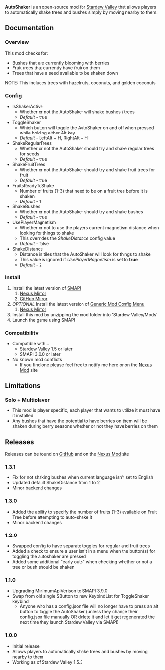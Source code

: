 **AutoShaker** is an open-source mod for [Stardew Valley](https://stardewvalley.net) that allows players to automatically shake trees and bushes simply by moving nearby to them.

## Documentation
### Overview
This mod checks for:
* Bushes that are currently blooming with berries
* Fruit trees that currently have fruit on them
* Trees that have a seed available to be shaken down

NOTE: This includes trees with hazelnuts, coconuts, and golden coconuts

### Config
* IsShakerActive
    * Whether or not the AutoShaker will shake bushes / trees
    * *Default* - true
* ToggleShaker
    * Which button will toggle the AutoShaker on and off when pressed while holding either Alt key
    * *Default* - LeftAlt + H, RightAlt + H
* ShakeRegularTrees
    * Whether or not the AutoShaker should try and shake regular trees for seeds
    * *Default* - true
* ShakeFruitTrees
    * Whether or not the AutoShaker should try and shake fruit trees for fruit
    * *Default* - true
* FruitsReadyToShake
    * Number of fruits (1-3) that need to be on a fruit tree before it is shaken
    * *Default* - 1
* ShakeBushes
    * Whether or not the AutoShaker should try and shake bushes
    * *Default* - true
* UsePlayerMagnetism
    * Whether or not to use the players current magnetism distance when looking for things to shake
    * This overrides the *ShakeDistance* config value
    * *Default* - false
* ShakeDistance
    * Distance in tiles that the AutoShaker will look for things to shake
    * This value is ignored if *UsePlayerMagnetism* is set to **true**
    * *Default* - 2


### Install
1. Install the latest version of [SMAPI](https://smapi.io)
    1. [Nexus Mirror](https://www.nexusmods.com/stardewvalley/mods/2400)
    2. [GitHub Mirror](https://github.com/Pathoschild/SMAPI/releases)
2. *OPTIONAL* Install the latest version of [Generic Mod Config Menu](https://spacechase0.com/mods/stardew-valley/generic-mod-config-menu/)
    1. [Nexus Mirror](https://www.nexusmods.com/stardewvalley/mods/5098)
3. Install this mod by unzipping the mod folder into 'Stardew Valley/Mods'
4. Launch the game using SMAPI

### Compatibility
* Compatible with...
    - Stardew Valley 1.5 or later
    - SMAPI 3.0.0 or later
* No known mod conflicts
    - If you find one please feel free to notify me here or on the [Nexus Mod](https://www.nexusmods.com/stardewvalley/mods/7736) site

## Limitations
### Solo + Multiplayer
* This mod is player specific, each player that wants to utilize it must have it installed
* Any bushes that have the potential to have berries on them will be shaken during berry seasons whether or not they have berries on them

## Releases
Releases can be found on [GitHub](https://github.com/jag3dagster/AutoShaker/releases) and on the [Nexus Mod](https://www.nexusmods.com/stardewvalley/mods/7736) site
### 1.3.1
* Fix for not shaking bushes when current language isn't set to English
* Updated default ShakeDistance from 1 to 2
* Minor backend changes
### 1.3.0
* Added the ability to specify the number of fruits (1-3) available on Fruit Tree before attempting to auto-shake it
* Minor backend changes
### 1.2.0
* Swapped config to have separate toggles for regular and fruit trees
* Added a check to ensure a user isn't in a menu when the button(s) for toggling the autoshaker are pressed
* Added some additional "early outs" when checking whether or not a tree or bush should be shaken
### 1.1.0
* Upgrading MinimumApiVerison to SMAPI 3.9.0
* Swap from old single SButton to new KeybindList for ToggleShaker keybind
   - Anyone who has a config.json file will no longer have to press an alt button to toggle the AutoShaker (unless they change their config.json file manually OR delete it and let it get regenerated the next time they launch Stardew Valley via SMAPI)
### 1.0.0
* Initial release
* Allows players to automatically shake trees and bushes by moving nearby to them
* Working as of Stardew Valley 1.5.3

